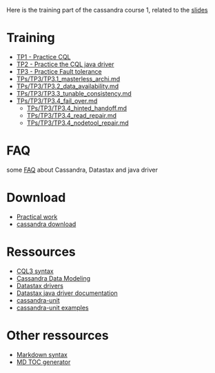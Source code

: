 Here is the training part of the cassandra course 1, related to the [slides](https://docs.google.com/presentation/d/1k1H8aedareHz4pVkB7e5FudakjMS5WnramuGYDeLSDI/edit#slide=id.p3)

Training
========
* [TP1 - Practice CQL](TPs/TP1/TP1.md)  
* [TP2 - Practice the CQL java driver](TPs/TP2/TP2.md)
* [TP3 - Practice Fault tolerance](TPs/TP3/TP3.md)
 * [TPs/TP3/TP3.1_masterless_archi.md](TPs/TP3/TP3.1_masterless_archi.md)
 * [TPs/TP3/TP3.2_data_availability.md](TPs/TP3/TP3.2_data_availability.md)
 * [TPs/TP3/TP3.3_tunable_consistency.md](TPs/TP3/TP3.3_tunable_consistency.md)
 * [TPs/TP3/TP3.4_fail_over.md](TPs/TP3/TP3.4_fail_over.md)
   * [TPs/TP3/TP3.4_hinted_handoff.md](TPs/TP3/TP3.4_hinted_handoff.md)
   * [TPs/TP3/TP3.4_read_repair.md](TPs/TP3/TP3.4_read_repair.md)
   * [TPs/TP3/TP3.4_nodetool_repair.md](TPs/TP3/TP3.4_nodetool_repair.md)

FAQ
===
some [FAQ](FAQ.md) about Cassandra, Datastax and java driver

Download
========
* [Practical work](./)
* [cassandra download](http://www.apache.org/dyn/closer.lua/cassandra/3.0.14/apache-cassandra-3.0.14-bin.tar.gz)

Ressources
==========
* [CQL3 syntax](https://github.com/apache/cassandra/blob/cassandra-2.0/doc/cql3/CQL.textile)
* [Cassandra Data Modeling](https://www.datastax.com/dev/blog/basic-rules-of-cassandra-data-modeling)
* [Datastax drivers](http://docs.datastax.com/en/developer/driver-matrix/doc/common/driverMatrix.html)
* [Datastax java driver documentation](https://docs.datastax.com/en/developer/java-driver/3.3/)
* [cassandra-unit](https://github.com/jsevellec/cassandra-unit)
* [cassandra-unit examples](https://github.com/jsevellec/cassandra-unit-examples)

Other ressources
================
* [Markdown syntax](https://confluence.atlassian.com/bitbucketserver/markdown-syntax-guide-776639995.html)
* [MD TOC generator](https://github.com/ekalinin/github-markdown-toc)
